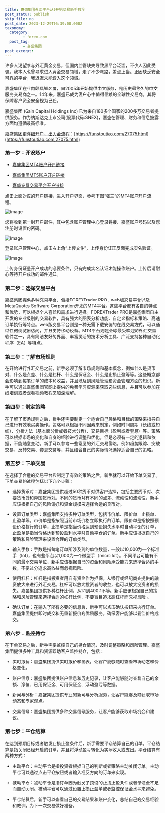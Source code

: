 ```yaml
---
title: 嘉盛集团外汇平台从0开始交易新手教程
post_status: publish
skip_file: no
post_date: 2023-12-29T06:39:00.000Z
taxonomy:
  category:
        - forex-com
  post_tag:
        - 嘉盛集团
post_excerpt: 
---
```

许多人渴望参与外汇黄金交易，但国内监管缺失导致黑平台泛滥，不少人因此受骗。我本人也曾寻求进入黄金交易领域，走了不少弯路，差点上当。正因缺乏安全可靠的平台，我迟迟未能踏入这个领域。

嘉盛集团在业内颇具知名度，自2005年开始提供中文服务，是历史最悠久的中文服务交易商之一。14年来，嘉盛已成为客户心中值得信赖的全球性交易商，其将保障客户资金安全视为己任。

嘉盛集团 (Gain Capital Holdings Inc) 已为来自180多个国家的200多万交易者提供服务。作为纳斯达克上市公司(股票代码:SNEX)，嘉盛在管理、财务和信息披露方面均遵循最高标准。

[嘉盛集团更详细开户，出入金流程](https://funstoutiao.com/27075.html)：[https://funstoutiao.com/27075.html](https://funstoutiao.com/27075.html)

### 第一步：开设账户

* [嘉盛集团MT4账户开户链接](https://s.ssgg.net/jsmt4)

* [嘉盛集团MT5账户开户链接](https://s.ssgg.net/jsmt5)

* [嘉盛专属交易平台开户链接](https://s.ssgg.net/js)

点击上面对应的开户链接，进入开户界面，参考下图“张三”的MT4账户开户流程。

![Image](https://prod-files-secure.s3.us-west-2.amazonaws.com/39ed1227-6d7d-4570-be36-9ccd4a2c4241/7a167aea-686b-400d-af59-4e18eb607a40/640.png?X-Amz-Algorithm=AWS4-HMAC-SHA256&X-Amz-Content-Sha256=UNSIGNED-PAYLOAD&X-Amz-Credential=ASIAZI2LB466QG32EVGR%2F20250820%2Fus-west-2%2Fs3%2Faws4_request&X-Amz-Date=20250820T041317Z&X-Amz-Expires=3600&X-Amz-Security-Token=IQoJb3JpZ2luX2VjEIT%2F%2F%2F%2F%2F%2F%2F%2F%2F%2FwEaCXVzLXdlc3QtMiJHMEUCIA%2F6LW%2Bi2FpP6kPxW89L3aLjTrKim47UQCW0bQTCbIJPAiEAsZbKSR6WBhnDE4Fz8PUkRVptH1WyqjtXF3XwC3VxNXgqiAQIzf%2F%2F%2F%2F%2F%2F%2F%2F%2F%2FARAAGgw2Mzc0MjMxODM4MDUiDLehhREZgkpyxBce7CrcA9OTAcX1z8gFRgBnYlfb%2Fi8ypKlyTXDSvSK7aCsq1uQ5kl8pM7mwOK5XoDc61kHZpZw8HKJquYuMskJlQ%2FwNagfOwfYg6tF%2BuEq6kISMDp2sREHpMCYAQdW4Z3ovLG%2BGdm6fBST%2F2BHzW%2B8tGJHwUlgCRP%2BUbLupZ98UzRJ1cz1%2FJ7ldO2EwFyx3fAOoOskdvvnBy1o0ZwJSuYyYDOvRHnGRtFLBaE0zsZ8SDN1UCReBb2KJIoMUHRPbR5ZZ10LeGwkRFSFIuM3oWKrM15JVvn0%2BXxNyp3CY%2BvSbhIN44tTnEC4KxUrIZrPCzQzn6J1iSL%2FcunCQSyLBFNXq8V6AOEG5YfbacytBsSJgyBe5cgjGpB8nUSQYqKyesf2u97Jxso%2F8AUDxUdMnQR38ZEXSx%2B86BXtmSsT19pMjbul6tCZIbuI4Mq00lkYciWl%2BY3k4p8ZJU9oa%2F0g9pspDxBhYx7eiunxQeyGefLbBjhVEuAudrQpMR4INSdZwgL8e6Itz2Zt4PqjfQD2W1ybgewENlZaso123rHxk3u%2BSg9wGZ1Z1EvBT68hSZbjP0KQiWuiWbixP2F3yXSnuXOY%2BHXMzlvidF4xneZX6bstgvhlN7tZOPp6cKe5moERkHy6UMKyKlcUGOqUBgPVghBmqDTWNRBBT4lVrQW8PHJ6EKPVCDWIg4mTe6gBWC2z68Ha1nxI6rlMunGangHgD%2FW5yboURppzgEeLACxunz7WSjQbOZD%2FBGRU64zHwpG1v%2BMfFv3zQixMC0RxFZXHJlgrVjmeB5NfTtJABItlEZi5NRC2I2aKzGZqqA23jYqWdS6FVkB%2FGCJfs7UvXqCAtYBfoU4Ky5LhtFF5TCDqFv8%2B0&X-Amz-Signature=91376ac01b0352a4428ee55822e4b2acb00299a2b932793bbb2ee31ba9114531&X-Amz-SignedHeaders=host&x-amz-checksum-mode=ENABLED&x-id=GetObject)

您将收到第一封开户邮件，其中包含账户管理中心登录链接、嘉盛账户号码以及您注册时设置的密码。

![Image](https://prod-files-secure.s3.us-west-2.amazonaws.com/39ed1227-6d7d-4570-be36-9ccd4a2c4241/eaa1c6b3-2877-4284-a0e1-530e222c27fb/image.png?X-Amz-Algorithm=AWS4-HMAC-SHA256&X-Amz-Content-Sha256=UNSIGNED-PAYLOAD&X-Amz-Credential=ASIAZI2LB466QG32EVGR%2F20250820%2Fus-west-2%2Fs3%2Faws4_request&X-Amz-Date=20250820T041317Z&X-Amz-Expires=3600&X-Amz-Security-Token=IQoJb3JpZ2luX2VjEIT%2F%2F%2F%2F%2F%2F%2F%2F%2F%2FwEaCXVzLXdlc3QtMiJHMEUCIA%2F6LW%2Bi2FpP6kPxW89L3aLjTrKim47UQCW0bQTCbIJPAiEAsZbKSR6WBhnDE4Fz8PUkRVptH1WyqjtXF3XwC3VxNXgqiAQIzf%2F%2F%2F%2F%2F%2F%2F%2F%2F%2FARAAGgw2Mzc0MjMxODM4MDUiDLehhREZgkpyxBce7CrcA9OTAcX1z8gFRgBnYlfb%2Fi8ypKlyTXDSvSK7aCsq1uQ5kl8pM7mwOK5XoDc61kHZpZw8HKJquYuMskJlQ%2FwNagfOwfYg6tF%2BuEq6kISMDp2sREHpMCYAQdW4Z3ovLG%2BGdm6fBST%2F2BHzW%2B8tGJHwUlgCRP%2BUbLupZ98UzRJ1cz1%2FJ7ldO2EwFyx3fAOoOskdvvnBy1o0ZwJSuYyYDOvRHnGRtFLBaE0zsZ8SDN1UCReBb2KJIoMUHRPbR5ZZ10LeGwkRFSFIuM3oWKrM15JVvn0%2BXxNyp3CY%2BvSbhIN44tTnEC4KxUrIZrPCzQzn6J1iSL%2FcunCQSyLBFNXq8V6AOEG5YfbacytBsSJgyBe5cgjGpB8nUSQYqKyesf2u97Jxso%2F8AUDxUdMnQR38ZEXSx%2B86BXtmSsT19pMjbul6tCZIbuI4Mq00lkYciWl%2BY3k4p8ZJU9oa%2F0g9pspDxBhYx7eiunxQeyGefLbBjhVEuAudrQpMR4INSdZwgL8e6Itz2Zt4PqjfQD2W1ybgewENlZaso123rHxk3u%2BSg9wGZ1Z1EvBT68hSZbjP0KQiWuiWbixP2F3yXSnuXOY%2BHXMzlvidF4xneZX6bstgvhlN7tZOPp6cKe5moERkHy6UMKyKlcUGOqUBgPVghBmqDTWNRBBT4lVrQW8PHJ6EKPVCDWIg4mTe6gBWC2z68Ha1nxI6rlMunGangHgD%2FW5yboURppzgEeLACxunz7WSjQbOZD%2FBGRU64zHwpG1v%2BMfFv3zQixMC0RxFZXHJlgrVjmeB5NfTtJABItlEZi5NRC2I2aKzGZqqA23jYqWdS6FVkB%2FGCJfs7UvXqCAtYBfoU4Ky5LhtFF5TCDqFv8%2B0&X-Amz-Signature=99f51c37b842f68d23c60d605f513c56731b455211dd7500bc7efe8c7bcce5f4&X-Amz-SignedHeaders=host&x-amz-checksum-mode=ENABLED&x-id=GetObject)

登录账户管理中心，点击右上角“上传文件”，上传身份证正反面完成实名验证。

![Image](https://prod-files-secure.s3.us-west-2.amazonaws.com/39ed1227-6d7d-4570-be36-9ccd4a2c4241/54090639-09fc-46b4-a135-e0289f707147/image.png?X-Amz-Algorithm=AWS4-HMAC-SHA256&X-Amz-Content-Sha256=UNSIGNED-PAYLOAD&X-Amz-Credential=ASIAZI2LB466QG32EVGR%2F20250820%2Fus-west-2%2Fs3%2Faws4_request&X-Amz-Date=20250820T041317Z&X-Amz-Expires=3600&X-Amz-Security-Token=IQoJb3JpZ2luX2VjEIT%2F%2F%2F%2F%2F%2F%2F%2F%2F%2FwEaCXVzLXdlc3QtMiJHMEUCIA%2F6LW%2Bi2FpP6kPxW89L3aLjTrKim47UQCW0bQTCbIJPAiEAsZbKSR6WBhnDE4Fz8PUkRVptH1WyqjtXF3XwC3VxNXgqiAQIzf%2F%2F%2F%2F%2F%2F%2F%2F%2F%2FARAAGgw2Mzc0MjMxODM4MDUiDLehhREZgkpyxBce7CrcA9OTAcX1z8gFRgBnYlfb%2Fi8ypKlyTXDSvSK7aCsq1uQ5kl8pM7mwOK5XoDc61kHZpZw8HKJquYuMskJlQ%2FwNagfOwfYg6tF%2BuEq6kISMDp2sREHpMCYAQdW4Z3ovLG%2BGdm6fBST%2F2BHzW%2B8tGJHwUlgCRP%2BUbLupZ98UzRJ1cz1%2FJ7ldO2EwFyx3fAOoOskdvvnBy1o0ZwJSuYyYDOvRHnGRtFLBaE0zsZ8SDN1UCReBb2KJIoMUHRPbR5ZZ10LeGwkRFSFIuM3oWKrM15JVvn0%2BXxNyp3CY%2BvSbhIN44tTnEC4KxUrIZrPCzQzn6J1iSL%2FcunCQSyLBFNXq8V6AOEG5YfbacytBsSJgyBe5cgjGpB8nUSQYqKyesf2u97Jxso%2F8AUDxUdMnQR38ZEXSx%2B86BXtmSsT19pMjbul6tCZIbuI4Mq00lkYciWl%2BY3k4p8ZJU9oa%2F0g9pspDxBhYx7eiunxQeyGefLbBjhVEuAudrQpMR4INSdZwgL8e6Itz2Zt4PqjfQD2W1ybgewENlZaso123rHxk3u%2BSg9wGZ1Z1EvBT68hSZbjP0KQiWuiWbixP2F3yXSnuXOY%2BHXMzlvidF4xneZX6bstgvhlN7tZOPp6cKe5moERkHy6UMKyKlcUGOqUBgPVghBmqDTWNRBBT4lVrQW8PHJ6EKPVCDWIg4mTe6gBWC2z68Ha1nxI6rlMunGangHgD%2FW5yboURppzgEeLACxunz7WSjQbOZD%2FBGRU64zHwpG1v%2BMfFv3zQixMC0RxFZXHJlgrVjmeB5NfTtJABItlEZi5NRC2I2aKzGZqqA23jYqWdS6FVkB%2FGCJfs7UvXqCAtYBfoU4Ky5LhtFF5TCDqFv8%2B0&X-Amz-Signature=d19d988450747c1701d8a2e2b5a5264b25c1f5c5fcea99efc973e9cb07162f92&X-Amz-SignedHeaders=host&x-amz-checksum-mode=ENABLED&x-id=GetObject)

上传身份证是开户成功的必要条件，只有完成实名认证才能操作账户。上传后请耐心等待开户成功的邮件通知。

### 第二步：选择交易平台

嘉盛集团提供多种交易平台，包括FOREXTrader PRO、web版交易平台以及MetaQuotes Software Corporation开发的MT4平台。这些平台都有各自的特点和优势，可以根据个人喜好和需求进行选择。FOREXTrader PRO是嘉盛集团自主开发的专业级别的交易软件，具有强大的图表分析功能、自定义指标和策略、高速订单执行等特点。web版交易平台则是一种无需下载安装的在线交易方式，可以通过任何浏览器访问，并且支持移动设备。MT4平台则是全球最受欢迎的外汇交易软件之一，具有简洁友好的界面、丰富灵活的技术分析工具、广泛支持各种自动化程序（EA）等特点。

### 第三步：了解市场规则

在开始进行外汇交易之前，新手必须了解市场规则和基本概念，例如什么是货币对、什么是点差、什么是杠杆、什么是保证金、什么是止损止盈等等。这些概念都会影响到每笔订单的成本和收益，并且涉及到风险管理和资金管理方面的知识。新手可以通过嘉盛集团官网上提供的免费学习资源来获取这些信息，并且可以参加在线培训或者观看视频教程来加深理解。

### 第四步：制定策略

在了解了市场规则之后，新手还需要制定一个适合自己风格和目标的策略来指导自己进行有效地买卖操作。策略可以根据不同因素来制定，例如时间周期（长线或短线）、分析方法（基本面分析或者技术分析）、交易目标（盈利或者套息）等。策略可以根据市场的变化和自身的经验进行调整和优化，但是必须有一定的逻辑和依据，不能随意变动。新手可以参考一些常见的外汇交易策略，例如趋势跟踪、突破交易、反转交易、套息交易等，并且结合自己的实际情况选择适合自己的策略。

### 第五步：下单交易

在选择了合适的交易平台和制定了有效的策略之后，新手就可以开始下单交易了。下单交易的过程包括以下几个步骤：

* 选择货币对：嘉盛集团提供超过50种货币对供客户选择，包括主要货币对、次要货币对和异国货币对。不同的货币对有不同的点差、流动性和波动性，新手应该根据自己的风险偏好和资金规模来选择合适的货币对。

* 设置订单类型：嘉盛集团支持多种订单类型，包括市价单、限价单、止损单、止盈单等。市价单是指按照当前市场价格立即执行的订单，限价单是指按照预设价格执行的订单，止损单是指当价格达到预设损失水平时自动平仓的订单，止盈单是指当价格达到预设盈利水平时自动平仓的订单。新手应该根据自己的策略和风险管理来设置合理的订单类型。

* 输入手数：手数是指每笔订单所涉及到的单位数量，一般以10,000为一个标准手（lot），也有些平台以1,000为一个微型手（micro lot）。不同平台可能有不同的最小交易单位，新手应该根据自己的资金和风险承受能力来选择合适的手数，不要过分追求高收益而忽视风险。

* 使用杠杆：杠杆是指投资者用自有资金作为担保，从银行或经纪商处提供的融资放大来进行外汇交易。杠杆可以放大投资者的收益，也可以放大投资者的损失。嘉盛集团提供多种杠杆比例，从1:1到400:1不等。新手应该根据自己的策略和风险管理来选择合适的杠杆比例，不要盲目追求高杠杆而忽视风险 。

* 确认订单：在输入了所有必要的信息后，新手可以点击确认按钮来执行订单。嘉盛集团提供即时成交和无重新报价的优质服务，确保客户能够以最佳价格成交。

### 第六步：监控持仓

在下单交易之后，新手需要监控自己的持仓情况，及时调整策略和风险管理。嘉盛集团提供多种工具和资源帮助客户监控持仓，包括：

* 实时报价：嘉盛集团提供实时报价和图表，让客户能够随时查看市场动态和价格变化。

* 账户信息：嘉盛集团提供账户信息和历史记录，让客户能够随时查看自己的余额、净值、已用保证金、可用保证金、浮动盈亏等数据。

* 新闻与分析：嘉盛集团提供专业的新闻与分析服务，让客户能够及时获取市场动态和专家观点。

* 交易信号：嘉盛集团提供多种交易信号服务，让客户能够获取市场机会和建议。

### 第七步：平仓结算

在达到预期目标或者触发止损止盈条件后，新手需要平仓结算自己的订单。平仓结算是指关闭已经开启的订单，并且将浮动盈亏转化为实际收入或支出。平仓结算有两种方式：

* 主动平仓：主动平仓是指投资者根据自己的判断或者策略主动关闭订单。主动平仓可以通过点击平仓按钮或者输入相反方向的订单来实现。

* 被动平仓：被动平仓是指订单因为触发了预设的止损止盈条件或者保证金不足而自动关闭。被动平仓可以通过设置止损止盈单或者监控保证金水平来避免。

* 平仓结算后，新手可以查看自己的交易结果和账户变化，总结自己的交易经验和教训，为下一次交易做好准备。